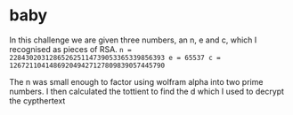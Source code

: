 # baby

In this challenge we are given three numbers, an n, e and c, which I recognised as pieces of RSA. 
`n = 228430203128652625114739053365339856393
e = 65537
c = 126721104148692049427127809839057445790`

The n was small enough to factor using wolfram alpha into two prime numbers.
I then calculated the tottient to find the d which I used to decrypt the cypthertext
